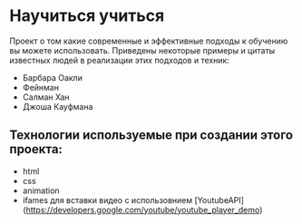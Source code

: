 # Научиться учиться

Проект о том какие современные и эффективные подходы к обучению вы можете использовать.
Приведены некоторые примеры и цитаты известных людей в реализации этих подходов и техник:
* Барбара Оакли
* Фейнман
* Салман Хан
* Джоша Кауфмана

## Технологии используемые при создании этого проекта:

- html
- css
- animation
- ifames для вставки видео с использовнием [YoutubeAPI] (https://developers.google.com/youtube/youtube_player_demo)

